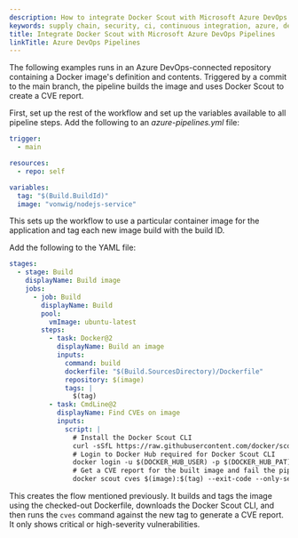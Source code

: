 ```yaml
---
description: How to integrate Docker Scout with Microsoft Azure DevOps Pipelines
keywords: supply chain, security, ci, continuous integration, azure, devops
title: Integrate Docker Scout with Microsoft Azure DevOps Pipelines
linkTitle: Azure DevOps Pipelines
---
```


The following examples runs in an Azure DevOps-connected repository containing
a Docker image's definition and contents. Triggered by a commit to the main
branch, the pipeline builds the image and uses Docker Scout to create a CVE
report.

First, set up the rest of the workflow and set up the variables available to all
pipeline steps. Add the following to an _azure-pipelines.yml_ file:

```yaml
trigger:
  - main

resources:
  - repo: self

variables:
  tag: "$(Build.BuildId)"
  image: "vonwig/nodejs-service"
```

This sets up the workflow to use a particular container image for the
application and tag each new image build with the build ID.

Add the following to the YAML file:

```yaml
stages:
  - stage: Build
    displayName: Build image
    jobs:
      - job: Build
        displayName: Build
        pool:
          vmImage: ubuntu-latest
        steps:
          - task: Docker@2
            displayName: Build an image
            inputs:
              command: build
              dockerfile: "$(Build.SourcesDirectory)/Dockerfile"
              repository: $(image)
              tags: |
                $(tag)
          - task: CmdLine@2
            displayName: Find CVEs on image
            inputs:
              script: |
                # Install the Docker Scout CLI
                curl -sSfL https://raw.githubusercontent.com/docker/scout-cli/main/install.sh | sh -s --
                # Login to Docker Hub required for Docker Scout CLI
                docker login -u $(DOCKER_HUB_USER) -p $(DOCKER_HUB_PAT)
                # Get a CVE report for the built image and fail the pipeline when critical or high CVEs are detected
                docker scout cves $(image):$(tag) --exit-code --only-severity critical,high
```

This creates the flow mentioned previously. It builds and tags the image using
the checked-out Dockerfile, downloads the Docker Scout CLI, and then runs the
`cves` command against the new tag to generate a CVE report. It only shows
critical or high-severity vulnerabilities.
